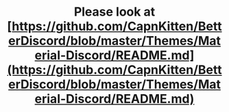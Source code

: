 <div align='center'>
 
# Please look at [https://github.com/CapnKitten/BetterDiscord/blob/master/Themes/Material-Discord/README.md](https://github.com/CapnKitten/BetterDiscord/blob/master/Themes/Material-Discord/README.md)
